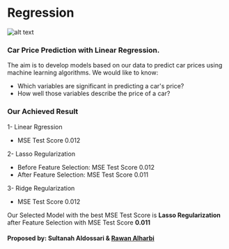 # Regression
![alt text](https://thinkingneuron.com/wp-content/uploads/2020/09/Car-price-prediction-case-study.png)

### Car Price Prediction with Linear Regression. 
The aim is to develop models based on our data to predict car prices using machine learning algorithms. We would like to know:
- Which variables are significant in predicting a car's price?
- How well those variables describe the price of a car?

### Our Achieved Result
 1- Linear Rgression
 - MSE Test Score 0.012
 
 2- Lasso Regularization
 - Before Feature Selection: MSE Test Score 0.012
 - After Feature Selection: MSE Test Score 0.011
 
 3- Ridge Regularization 
 - MSE Test Score 0.012

Our Selected Model with the best MSE Test Score is <strong> Lasso Regularization </strong> after Feature Selection with MSE Test Score <strong> 0.011</strong>
#### Proposed by: Sultanah Aldossari & <a href="https://github.com/Rawanawh">Rawan Alharbi</a> 
